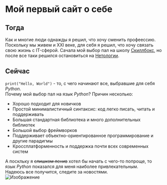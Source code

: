 # Мой первый сайт о себе
## Тогда
Как и многие люди однажды я решил, что хочу сменить профеессию. Поскольку мы живем и XXI веке, для себя я решил, что хочу связать свою жизнь с IT-сферой. Сачала мой выбор пал на школу [Скиллбокс](https://skillbox.ru/), но после все таки решился остановиться на [Нетологии](https://netology.ru/ "Онлайн школа Нетология").  
## Сейчас
`print("Hello, World")` - то, с чего начинают все, выбравшие для себя _Python_.   
Почему мой выбор пал на язык _Python_? Причин несколько: 
* Хорошо подходит для новичков
* Простой минималистичный синтаксис: 
код легко писать, читать и поддерживать
* Большая стандартная библиотека и много дополнительных библиотек
* Большой выбор фреймворков
* Поддерживает объектно-ориентированное программирование и другие парадигмы
* Кроссплатформенность и поддержка почти всех современных систем

А поскльку я ~~слишком ленив~~ хотел бы начать с чего-то попроще, то язык _Python_ показался для меня наиболее привлекательным.  
Надеюсь все получится, следите за новостями.  
![Изображение](https://i.playground.ru/e/cVBA-rSDmEjihNfLUPOUfA.jpeg)



